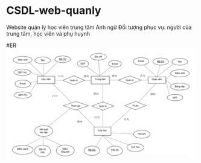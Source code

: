 # CSDL-web-quanly
Website quản lý học viên trung tâm Anh ngữ
Đối tượng phục vụ: người của trung tâm, học viên và phụ huynh

#ER
![ER](image0.jpeg)

